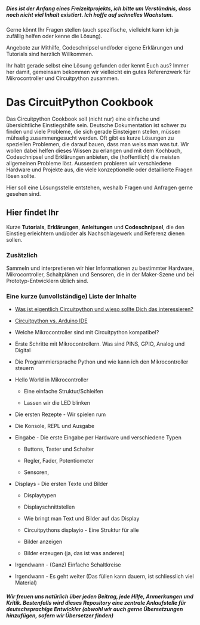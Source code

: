 ##### Dies ist der Anfang eines Freizeitprojekts, ich bitte um Verständnis, dass noch nicht viel Inhalt existiert. Ich hoffe auf schnelles Wachstum.

Gerne könnt Ihr Fragen stellen (auch spezifische, vielleicht kann ich ja zufällig helfen oder kenne die Lösung). 

Angebote zur Mithilfe, Codeschnipsel und/oder eigene Erklärungen und Tutorials sind herzlich Willkommen. 

Ihr habt gerade selbst eine Lösung gefunden oder kennt Euch aus? Immer her damit, gemeinsam bekommen wir vielleicht ein gutes Referenzwerk für Mikrocontroller und Circuitpython zusammen. 

# 

# Das CircuitPython Cookbook

Das Circuitpython Cookbook soll (nicht nur) eine einfache und übersichtliche Einstiegshilfe sein. Deutsche Dokumentation ist schwer zu finden und viele Probleme, die sich gerade Einsteigern stellen, müssen mühselig zusammengesucht werden. Oft gibt es kurze Lösungen zu speziellen Problemen, die darauf bauen, dass man weiss man was tut. Wir wollen dabei helfen dieses Wissen zu erlangen und mit dem Kochbuch, Codeschnipsel und Erklärungen anbieten, die (hoffentlich) die meisten allgemeinen Probleme löst. Ausserdem probieren wir verschiedene Hardware und Projekte aus, die viele konzeptionelle oder detaillierte Fragen lösen sollte. 

Hier soll eine Lösungsstelle entstehen, weshalb Fragen und Anfragen gerne gesehen sind. 

## Hier findet Ihr

Kurze **Tutorials**, **Erklärungen**, **Anleitungen** und **Codeschnipsel**, die den Einstieg erleichtern und/oder als Nachschlagewerk und Referenz dienen sollen.

### Zusätzlich

Sammeln und interpretieren wir hier Informationen zu bestimmter Hardware, Mikrocontroller, Schaltplänen und Sensoren, die in der Maker-Szene und bei Prototyp-Entwicklern üblich sind. 

### Eine kurze (unvollständige) Liste der Inhalte

- [Was ist eigentlich Circuitpython und wieso sollte Dich das interessieren?](start_here/wasistcircuitpython.md)

- [Circuitpython vs. Arduino IDE](start_here/cpvsarduino.md)

- Welche Mikrocontroller sind mit Circuitpython kompatibel?

- Erste Schritte mit Mikrocontrollern. Was sind PINS, GPIO, Analog und Digital

- Die Programmiersprache Python und wie kann ich den Mikrocontroller steuern

- Hello World in Mikrocontroller
  
  - Eine einfache Struktur/Schleifen
  
  - Lassen wir die LED blinken

- Die ersten Rezepte - Wir spielen rum

- Die Konsole, REPL und Ausgabe

- Eingabe - Die erste Eingabe per Hardware und verschiedene Typen
  
  - Buttons, Taster und Schalter
  
  - Regler, Fader, Potentiometer
  
  - Sensoren, 

- Displays - Die ersten Texte und Bilder
  
  - Displaytypen
  
  - Displayschnittstellen
  
  - Wie bringt man Text und Bilder auf das Display
  
  - Circuitpythons displayio - Eine Struktur für alle
  
  - Bilder anzeigen
  
  - Bilder erzeugen (ja, das ist was anderes)

- Irgendwann - (Ganz) Einfache Schaltkreise

- Irgendwann - Es geht weiter (Das füllen kann dauern, ist schliesslich viel Material)

##### Wir freuen uns natürlich über jeden Beitrag, jede Hilfe, Anmerkungen und Kritik. Bestenfalls wird dieses Repository eine zentrale Anlaufstelle für deutschsprachige Entwickler (obwohl wir auch gerne Übersetzungen hinzufügen, sofern wir Übersetzer finden)
